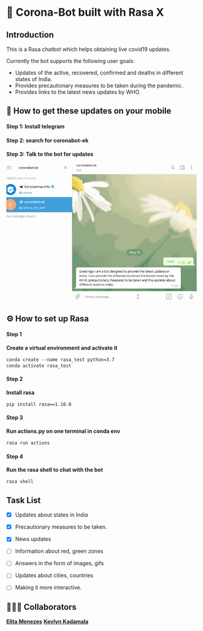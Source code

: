 # 🤖 Corona-Bot built with Rasa X

## Introduction
This is a Rasa chatbot which helps obtaining live covid19 updates.

Currently the bot supports the following user goals:

* Updates of the active, recovered, confirmed and deaths in different states of India.
* Provides precautionary measures to be taken during the pandemic.
* Provides links to the latest news updates by WHO.


## 📱 How to get these updates on your mobile
#### Step 1: Install telegram
#### Step 2: search for coronabot-ek
#### Step 3: Talk to the bot for updates

![CoronaBot Working gif](gif/corona_bot.gif)


## ⚙️ How to set up Rasa

#### Step 1
**Create a virtual environment and activate it**
```
conda create --name rasa_test python=3.7
conda activate rasa_test
```

#### Step 2
**Install rasa**
```
pip install rasa==1.10.0
```

#### Step 3
**Run actions.py on one terminal in conda env**
```
rasa run actions
```

#### Step 4
**Run the rasa shell to chat with the bot**
```
rasa shell
```

## Task List
- [x] Updates about states in India
- [x] Precautionary measures to be taken.
- [x] News updates
- [ ] Information about red, green zones
- [ ] Answers in the form of images, gifs
- [ ] Updates about cities, countries
- [ ] Making it more interactive.


## 👨🏼‍💻 Collaborators
**[Elita Menezes](https://github.com/ELITA04)**
**[Kevlyn Kadamala](https://github.com/kad99kev)**

